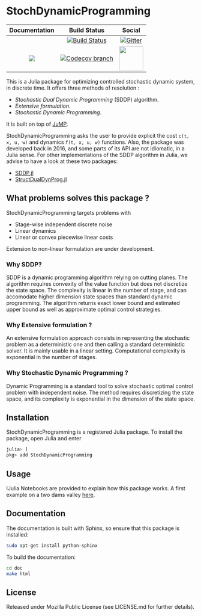 # StochDynamicProgramming


| **Documentation** | **Build Status** | **Social** |
|:-----------------:|:----------------:|:----------:|
| | [![Build Status][build-img]][build-url] | [![Gitter][gitter-img]][gitter-url] |
| [![][docs-stable-img]][docs-stable-url] |  [![Codecov branch][codecov-img]][codecov-url] | [<img src="https://upload.wikimedia.org/wikipedia/commons/thumb/a/af/Discourse_logo.png/799px-Discourse_logo.png" width="64">][discourse-url] |

This is a Julia package for optimizing controlled stochastic dynamic system,
in discrete time. It offers three methods of resolution :

- *Stochastic Dual Dynamic Programming* (SDDP) algorithm.
- *Extensive formulation*.
- *Stochastic Dynamic Programming*.

It is built on top of [JuMP](https://github.com/JuliaOpt/JuMP.jl).

StochDynamicProgramming asks the user to provide explicit the cost `c(t, x, u, w)` and
dynamics `f(t, x, u, w)` functions. Also, the package was developed back
in 2016, and some parts of its API are not idiomatic, in a Julia sense.
For other implementations of the SDDP algorithm in Julia, we advise to
have a look at these two packages:

* [SDDP.jl](https://github.com/odow/SDDP.jl)
* [StructDualDynProg.jl](https://github.com/JuliaStochOpt/StructDualDynProg.jl)



## What problems solves this package ?

StochDynamicProgramming targets problems with

- Stage-wise independent discrete noise
- Linear dynamics
- Linear or convex piecewise linear costs

Extension to non-linear formulation are under development.


### Why SDDP?

SDDP is a dynamic programming algorithm relying on cutting planes. The algorithm requires convexity
of the value function but does not discretize the state space. The complexity is linear in the
number of stage, and can accomodate higher dimension state spaces than standard dynamic programming.
The algorithm returns exact lower bound and estimated upper bound as well as approximate optimal
control strategies.

### Why Extensive formulation ?

An extensive formulation approach consists in representing the stochastic problem as a deterministic
one and then calling a standard deterministic solver. It is mainly usable in a linear
setting. Computational complexity is exponential in the number of stages.

### Why Stochastic Dynamic Programming ?

Dynamic Programming is a standard tool to solve stochastic optimal control problem with
independent noise. The method requires discretizing the state space, and its
complexity is exponential in the dimension of the state space.


## Installation

StochDynamicProgramming is a registered Julia package.
To install the package, open Julia and enter

```julia
julia> ]
pkg> add StochDynamicProgramming

```


## Usage

IJulia Notebooks are provided to explain how this package works.
A first example on a two dams valley [here](http://nbviewer.jupyter.org/github/leclere/StochDP-notebooks/blob/master/notebooks/damsvalley.ipynb).


## Documentation

The documentation is built with Sphinx, so ensure that this package is installed:

```bash
sudo apt-get install python-sphinx

```

To build the documentation:

```bash
cd doc
make html

```

## License

Released under Mozilla Public License (see LICENSE.md for further details).



[build-img]: https://travis-ci.org/JuliaStochOpt/StochDynamicProgramming.jl.svg?branch=master
[build-url]: https://travis-ci.org/JuliaStochOpt/StochDynamicProgramming.jl
[codecov-img]: https://codecov.io/github/JuliaStochOpt/StochDynamicProgramming.jl/coverage.svg?branch=master
[codecov-url]: https://codecov.io/github/JuliaStochOpt/StochDynamicProgramming.jl?branch=master
[gitter-url]: https://gitter.im/JuliaOpt/StochasticDualDynamicProgramming.jl
[gitter-img]: https://badges.gitter.im/JuliaStochOpt/StochasticDualDynamicProgramming.jl.svg
[discourse-url]: https://discourse.julialang.org/c/domain/opt
[JuMP]: https://github.com/JuliaOpt/JuMP.jl
[docs-stable-img]: https://img.shields.io/badge/docs-stable-blue.svg
[docs-stable-url]: http://stochdynamicprogramming.readthedocs.io/en/latest/

